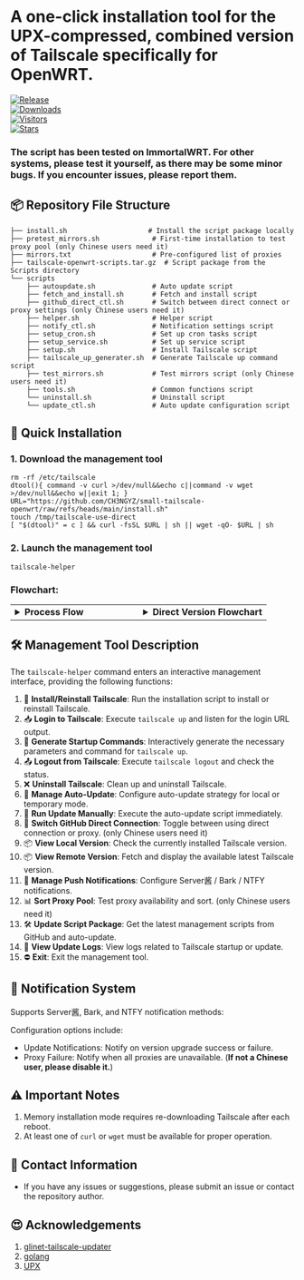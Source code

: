 # **A one-click installation tool for the UPX-compressed, combined version of Tailscale specifically for OpenWRT.**


[![Release](https://img.shields.io/github/release/CH3NGYZ/small-tailscale-openwrt)](https://github.com/CH3NGYZ/small-tailscale-openwrt/releases/latest)  
[![Downloads](https://img.shields.io/github/downloads/CH3NGYZ/small-tailscale-openwrt/latest/total)](https://github.com/CH3NGYZ/small-tailscale-openwrt/releases/latest)  
[![Visitors](https://api.visitorbadge.io/api/visitors?path=https%3A%2F%2Fgithub.com%2FCH3NGYZ%2Fsmall-tailscale-openwrt&label=views&countColor=%23263759&style=flat)](https://github.com/CH3NGYZ/small-tailscale-openwrt)  
[![Stars](https://img.shields.io/github/stars/CH3NGYZ/small-tailscale-openwrt)](https://github.com/CH3NGYZ/small-tailscale-openwrt/stargazers)

### The script has been tested on ImmortalWRT. For other systems, please test it yourself, as there may be some minor bugs. If you encounter issues, please report them.

## 📦 Repository File Structure
```
├── install.sh                    # Install the script package locally
├── pretest_mirrors.sh             # First-time installation to test proxy pool (only Chinese users need it)
├── mirrors.txt                    # Pre-configured list of proxies
├── tailscale-openwrt-scripts.tar.gz  # Script package from the Scripts directory
└── scripts
    ├── autoupdate.sh              # Auto update script
    ├── fetch_and_install.sh       # Fetch and install script
    ├── github_direct_ctl.sh       # Switch between direct connect or proxy settings (only Chinese users need it)
    ├── helper.sh                  # Helper script
    ├── notify_ctl.sh              # Notification settings script
    ├── setup_cron.sh              # Set up cron tasks script
    ├── setup_service.sh           # Set up service script
    ├── setup.sh                   # Install Tailscale script
    ├── tailscale_up_generater.sh  # Generate Tailscale up command script
    ├── test_mirrors.sh            # Test mirrors script (only Chinese users need it)
    ├── tools.sh                   # Common functions script
    └── uninstall.sh               # Uninstall script
    └── update_ctl.sh              # Auto update configuration script
```

## 🚀 Quick Installation

### 1. Download the management tool
   ```
   rm -rf /etc/tailscale
   dtool(){ command -v curl >/dev/null&&echo c||command -v wget >/dev/null&&echo w||exit 1; }
   URL="https://github.com/CH3NGYZ/small-tailscale-openwrt/raw/refs/heads/main/install.sh"
   touch /tmp/tailscale-use-direct
   [ "$(dtool)" = c ] && curl -fsSL $URL | sh || wget -qO- $URL | sh
   ```

### 2. Launch the management tool
   ```
   tailscale-helper
   ```

### Flowchart:
<table style="width: 100%;"><tr><td style="width: 50%;"> <details> <summary><strong>Process Flow</strong></summary>
   
```mermaid
graph TD
    A[Start Installation] --> B[Download Script Package]
    B --> D{Download and Verify Success?}
    D -->|Yes| E[Extract Script]
    D -->|No| X[❌  Installation Failed]
    
    E --> I[Create Shortcut Commands]
    I --> J[Initialize Configuration]
    J --> K[Run Speed Test for Proxies]
    K --> L[Generate Available Mirrors]
    L --> Y[✅  Installation Complete]
    
    X --> Z[End]
```

</details> </td> <td style="width: 50%;"> <details> <summary><strong>Direct Version Flowchart</strong></summary>
   
```mermaid
graph TD
A[Start Installation] --> B[Download Script Package]
B --> D{Download and Verify Success?}
D -->|Yes| E[Extract Script]
D -->|No| X[❌  Installation Failed]

E --> I[Create Shortcut Commands]
I --> J[Initialize Configuration]
J --> Y[✅  Installation Complete]
X --> Z[End]
```

</details> </td> </tr> </table>

## 🛠️ Management Tool Description

The `tailscale-helper` command enters an interactive management interface, providing the following functions:

1. 💾 **Install/Reinstall Tailscale**: Run the installation script to install or reinstall Tailscale.
2. 📥 **Login to Tailscale**: Execute `tailscale up` and listen for the login URL output.
3. 📝 **Generate Startup Commands**: Interactively generate the necessary parameters and command for `tailscale up`.
4. 📤 **Logout from Tailscale**: Execute `tailscale logout` and check the status.
5. ❌ **Uninstall Tailscale**: Clean up and uninstall Tailscale.
6. 🔄 **Manage Auto-Update**: Configure auto-update strategy for local or temporary mode.
7. 🔄 **Run Update Manually**: Execute the auto-update script immediately.
8. 🔄 **Switch GitHub Direct Connection**: Toggle between using direct connection or proxy. (only Chinese users need it)
9. 📦 **View Local Version**: Check the currently installed Tailscale version.
10. 📦 **View Remote Version**: Fetch and display the available latest Tailscale version.
11. 🔔 **Manage Push Notifications**: Configure Server酱 / Bark / NTFY notifications.
12. 📊 **Sort Proxy Pool**: Test proxy availability and sort. (only Chinese users need it)
13. 🛠️ **Update Script Package**: Get the latest management scripts from GitHub and auto-update.
14. 📜 **View Update Logs**: View logs related to Tailscale startup or update.
15. ⛔ **Exit**: Exit the management tool.


## 🔔 Notification System
Supports Server酱, Bark, and NTFY notification methods:

Configuration options include:

- Update Notifications: Notify on version upgrade success or failure.
- Proxy Failure: Notify when all proxies are unavailable. (**If not a Chinese user, please disable it.**)

## ⚠️ Important Notes
1. Memory installation mode requires re-downloading Tailscale after each reboot.
2. At least one of `curl` or `wget` must be available for proper operation.

## 💬 Contact Information

- If you have any issues or suggestions, please submit an issue or contact the repository author.

## 😍 Acknowledgements
1. [glinet-tailscale-updater](https://github.com/Admonstrator/glinet-tailscale-updater)
2. [golang](https://github.com/golang/go)
3. [UPX](https://github.com/upx/upx)
